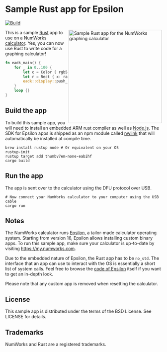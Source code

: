 # Sample Rust app for Epsilon

[![Build](https://github.com/numworks/epsilon-sample-app-rust/actions/workflows/build.yml/badge.svg)](https://github.com/numworks/epsilon-sample-app-rust/actions/workflows/build.yml)

<img src="./doc/screenshots.gif?raw=true" alt="Sample Rust app for the NumWorks graphing calculator" width="300" align="right">

This is a sample [Rust](https://www.rust-lang.org) app to use on a [NumWorks calculator](https://www.numworks.com). Yes, you can now use Rust to write code for a graphing calculator!

```rust
fn eadk_main() {
    for _ in 0..100 {
        let c = Color { rgb565: random() };
        let r = Rect { x: random_coordinate(), y: random_coordinate(), width: random_coordinate(), height: random_coordinate() };
        eadk::display::push_rect_uniform(r, c);
    }
    loop {}
}
```

## Build the app

To build this sample app, you will need to install an embedded ARM rust compiler as well as [Node.js](https://nodejs.org/en/). The SDK for Epsilon apps is shipped as an npm module called [nwlink](https://www.npmjs.com/package/nwlink) that will automatically be installed at compile time.

```shell
brew install rustup node # Or equivalent on your OS
rustup-init
rustup target add thumbv7em-none-eabihf
cargo build
```

## Run the app

The app is sent over to the calculator using the DFU protocol over USB.

```shell
# Now connect your NumWorks calculator to your computer using the USB cable
cargo run
```

## Notes

The NumWorks calculator runs [Epsilon](http://github.com/numworks/epsilon), a tailor-made calculator operating system. Starting from version 16, Epsilon allows installing custom binary apps. To run this sample app, make sure your calculator is up-to-date by visiting https://my.numworks.com.

Due to the embedded nature of Epsilon, the Rust app has to be `no_std`. The interface that an app can use to interact with the OS is essentially a short list of system calls. Feel free to browse the [code of Epsilon](http://github.com/numworks/epsilon) itself if you want to get an in-depth look.

Please note that any custom app is removed when resetting the calculator.

## License

This sample app is distributed under the terms of the BSD License. See LICENSE for details.

## Trademarks

NumWorks and Rust are a registered trademarks.
